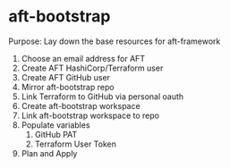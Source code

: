 # aft-bootstrap

Purpose: Lay down the base resources for aft-framework

1. Choose an email address for AFT
1. Create AFT HashiCorp/Terraform user
1. Create AFT GitHub user
1. Mirror aft-bootstrap repo
1. Link Terraform to GitHub via personal oauth
1. Create aft-bootstrap workspace
1. Link aft-bootstrap workspace to repo
1. Populate variables
    1. GitHub PAT
    1. Terraform User Token
1. Plan and Apply